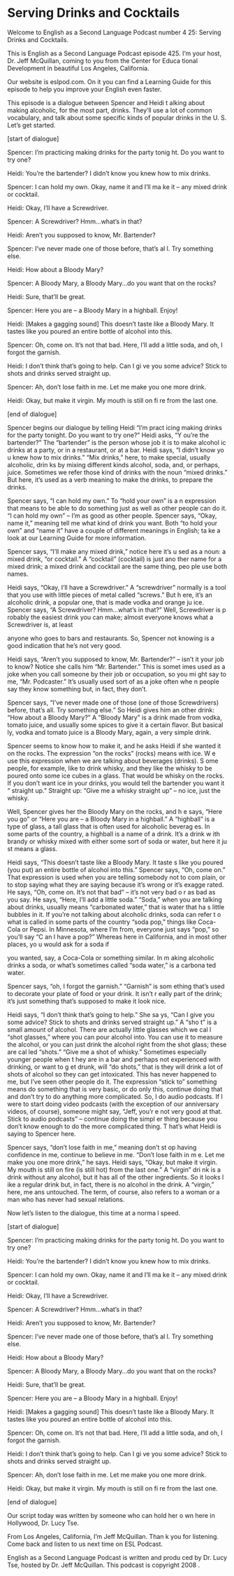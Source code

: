 # Serving Drinks and Cocktails

Welcome to English as a Second Language Podcast number 4 25: Serving Drinks and Cocktails.

This is English as a Second Language Podcast episode 425.  I’m your host, Dr. Jeff McQuillan, coming to you from the Center for Educa tional Development in beautiful Los Angeles, California.

Our website is eslpod.com.  On it you can find a Learning  Guide for this episode to help you improve your English even faster.

This episode is a dialogue between Spencer and Heidi t alking about making alcoholic, for the most part, drinks.  They’ll use a lot of common vocabulary, and talk about some specific kinds of popular drinks in the U. S.  Let’s get started.

[start of dialogue]

Spencer:  I’m practicing making drinks for the party tonig ht.  Do you want to try one?

Heidi:  You’re the bartender?  I didn’t know you knew how to mix drinks.

Spencer:  I can hold my own.  Okay, name it and I’ll ma ke it – any mixed drink or cocktail.

Heidi:  Okay, I’ll have a Screwdriver.

Spencer:  A Screwdriver?  Hmm…what’s in that?

Heidi:  Aren’t you supposed to know, Mr. Bartender?

Spencer:  I’ve never made one of those before, that’s al l.  Try something else.

Heidi:  How about a Bloody Mary?

Spencer:  A Bloody Mary, a Bloody Mary…do you want that on  the rocks?

Heidi:  Sure, that’ll be great.

Spencer:  Here you are – a Bloody Mary in a highball.  Enjoy!

 Heidi:  [Makes a gagging sound]  This doesn’t taste like a  Bloody Mary.  It tastes like you poured an entire bottle of alcohol into this.

Spencer:  Oh, come on.  It’s not that bad.  Here, I’ll  add a little soda, and oh, I forgot the garnish.

Heidi:  I don’t think that’s going to help.  Can I gi ve you some advice?  Stick to shots and drinks served straight up.

Spencer:  Ah, don’t lose faith in me.  Let me make you one more drink.

Heidi:  Okay, but make it virgin.  My mouth is still on fi re from the last one.

[end of dialogue]

Spencer begins our dialogue by telling Heidi “I’m pract icing making drinks for the party tonight.  Do you want to try one?”  Heidi asks, “Y ou’re the bartender?”  The “bartender” is the person whose job it is to make alcohol ic drinks at a party, or in a restaurant, or at a bar.  Heidi says, “I didn’t know yo u knew how to mix drinks.” “Mix drinks,” here, to make special, usually alcoholic, drin ks by mixing different kinds alcohol, soda, and, or perhaps, juice.  Sometimes we  refer those kind of drinks with the noun “mixed drinks.”  But here, it’s used as a verb meaning to make the drinks, to prepare the drinks.

Spencer says, “I can hold my own.”  To “hold your own” is a n expression that means to be able to do something just as well as other  people can do it.  “I can hold my own” – I’m as good as other people.  Spencer says,  “Okay, name it,” meaning tell me what kind of drink you want.  Both “to  hold your own” and “name it” have a couple of different meanings in English; ta ke a look at our Learning Guide for more information.

Spencer says, “I’ll make any mixed drink,” notice here it’s u sed as a noun: a mixed drink, “or cocktail.”  A “cocktail” (cocktail) is just ano ther name for a mixed drink; a mixed drink and cocktail are the same thing, peo ple use both names.

Heidi says, “Okay, I’ll have a Screwdriver.”  A “screwdriver” normally is a tool that you use with little pieces of metal called “screws.”  But h ere, it’s an alcoholic drink, a popular one, that is made vodka and orange ju ice.  Spencer says, “A Screwdriver?  Hmm…what’s in that?”  Well, Screwdriver is p robably the easiest drink you can make; almost everyone knows what a Screwdriver is, at least

 anyone who goes to bars and restaurants.  So, Spencer not  knowing is a good indication that he’s not very good.

Heidi says, “Aren’t you supposed to know, Mr. Bartender?”  – isn’t it your job to know?  Notice she calls him “Mr. Bartender.”  This is somet imes used as a joke when you call someone by their job or occupation, so you mi ght say to me, “Mr. Podcaster.”  It’s usually used sort of as a joke often whe n people say they know something but, in fact, they don’t.

Spencer says, “I’ve never made one of those (one of those Screwdrivers) before, that’s all.  Try something else.”  So Heidi gives him an other drink: “How about a Bloody Mary?”  A “Bloody Mary” is a drink made from vodka,  tomato juice, and usually some spices to give it a certain flavor.  But basical ly, vodka and tomato juice is a Bloody Mary, again, a very simple drink.

Spencer seems to know how to make it, and he asks Heidi if she wanted it on the rocks.  The expression “on the rocks” (rocks) means with ice.  W e use this expression when we are talking about beverages (drinks).  S ome people, for example, like to drink whisky, and they like the whisky to be poured onto some ice cubes in a glass.  That would be whisky on the rocks.  If  you don’t want ice in your drinks, you would tell the bartender you want it “ straight up.”  Straight up: “Give me a whisky straight up” – no ice, just the whisky.

Well, Spencer gives her the Bloody Mary on the rocks, and h e says, “Here you go” or “Here you are – a Bloody Mary in a highball.”  A “highball” is a type of glass, a tall glass that is often used for alcoholic beverag es.  In some parts of the country, a highball is a name of a drink.  It’s a drink w ith brandy or whisky mixed with either some sort of soda or water, but here it ju st means a glass.

Heidi says, “This doesn’t taste like a Bloody Mary.  It taste s like you poured (you put) an entire bottle of alcohol into this.”  Spencer says, “Oh, come on.”  That expression is used when you are telling somebody not to com plain, or to stop saying what they are saying because it’s wrong or it’s exagge rated.  He says, “Oh, come on.  It’s not that bad” – it’s not very bad o r as bad as you say.  He says, “Here, I’ll add a little soda.”  “Soda,” when you are talking about drinks, usually means “carbonated water,” that is water that ha s little bubbles in it.  If you’re not talking about alcoholic drinks, soda can refer t o what is called in some parts of the country “soda pop,” things like Coca-Cola or Pepsi.  In Minnesota, where I’m from, everyone just says “pop,” so you’ll say “C an I have a pop?” Whereas here in California, and in most other places, yo u would ask for a soda if

 you wanted, say, a Coca-Cola or something similar.  In m aking alcoholic drinks a soda, or what’s sometimes called “soda water,” is a carbona ted water.

Spencer says, “oh, I forgot the garnish.”  “Garnish” is som ething that’s used to decorate your plate of food or your drink.  It isn’t r eally part of the drink; it’s just something that’s supposed to make it look nice.

Heidi says, “I don’t think that’s going to help.”  She sa ys, “Can I give you some advice?  Stick to shots and drinks served straight up.”  A “sho t” is a small amount of alcohol.  There are actually little glasses which we cal l “shot glasses,” where you can pour alcohol into.  You can use it to measure the alcohol, or you can just drink the alcohol right from the shot glass; these are cal led “shots.”  “Give me a shot of whisky.”  Sometimes especially younger people when t hey are in a bar and perhaps not experienced with drinking, or want to g et drunk, will “do shots,” that is they will drink a lot of shots of alcohol so they can get intoxicated.  This has never happened to me, but I’ve seen other people do  it.  The expression “stick to” something means do something that is very basic, or  do only this, continue doing that and don’t try to do anything more  complicated.  So, I do audio podcasts.  If I were to start doing video podcasts (with the exception of our anniversary videos, of course), someone might say, “Jeff, you’r e not very good at that.  Stick to audio podcasts” – continue doing the simpl er thing because you don’t know enough to do the more complicated thing.  T hat’s what Heidi is saying to Spencer here.

Spencer says, “don’t lose faith in me,” meaning don’t st op having confidence in me, continue to believe in me.  “Don’t lose faith in m e.  Let me make you one more drink,” he says.  Heidi says, “Okay, but make it virgin.   My mouth is still on fire (is still hot) from the last one.”  A “virgin” dri nk is a drink without any alcohol, but it has all of the other ingredients.  So it looks l ike a regular drink but, in fact, there is no alcohol in the drink.  A “virgin,” here, me ans untouched.  The term, of course, also refers to a woman or a man who has never had  sexual relations.

Now let’s listen to the dialogue, this time at a norma l speed.

[start of dialogue]

Spencer:  I’m practicing making drinks for the party tonig ht.  Do you want to try one?

Heidi:  You’re the bartender?  I didn’t know you knew how to mix drinks.

 Spencer:  I can hold my own.  Okay, name it and I’ll ma ke it – any mixed drink or cocktail.

Heidi:  Okay, I’ll have a Screwdriver.

Spencer:  A Screwdriver?  Hmm…what’s in that?

Heidi:  Aren’t you supposed to know, Mr. Bartender?

Spencer:  I’ve never made one of those before, that’s al l.  Try something else.

Heidi:  How about a Bloody Mary?

Spencer:  A Bloody Mary, a Bloody Mary…do you want that on  the rocks?

Heidi:  Sure, that’ll be great.

Spencer:  Here you are – a Bloody Mary in a highball.  Enjoy!

Heidi:  [Makes a gagging sound]  This doesn’t taste like a  Bloody Mary.  It tastes like you poured an entire bottle of alcohol into this.

Spencer:  Oh, come on.  It’s not that bad.  Here, I’ll  add a little soda, and oh, I forgot the garnish.

Heidi:  I don’t think that’s going to help.  Can I gi ve you some advice?  Stick to shots and drinks served straight up.

Spencer:  Ah, don’t lose faith in me.  Let me make you one more drink.

Heidi:  Okay, but make it virgin.  My mouth is still on fi re from the last one.

[end of dialogue]

Our script today was written by someone who can hold her o wn here in Hollywood, Dr. Lucy Tse.

From Los Angeles, California, I’m Jeff McQuillan.  Than k you for listening.  Come back and listen to us next time on ESL Podcast.

 English as a Second Language Podcast is written and produ ced by Dr. Lucy Tse, hosted by Dr. Jeff McQuillan.  This podcast is copyright 2008 .

